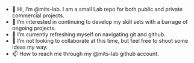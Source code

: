 - 👋 Hi, I’m @mits-lab. I am a small Lab repo for both public and private commercial projects. 
- 👀 I’m interested in continuing to develop my skill sets with a barrage of ongoing projects.
- 🌱 I’m currently refreshing myself on navigating git and github.
- 💞️ I’m not looking to collaborate at this time, but feel free to shoot some ideas my way.
- 📫 How to reach me through my @mits-lab github account.

<!---
mits-lab/mits-lab is a ✨ special ✨ repository because its `README.md` (this file) appears on your GitHub profile.
You can click the Preview link to take a look at your changes.
--->

